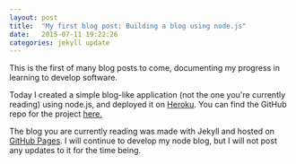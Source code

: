 ```yaml
---
layout: post
title:  "My first blog post: Building a blog using node.js"
date:   2015-07-11 19:22:26
categories: jekyll update
---
```


This is the first of many blog posts to come, documenting my progress in learning to develop software. 

Today I created a simple blog-like application (not the one you're currently reading) using node.js, and deployed it on [Heroku][nodejsblog].
You can find the GitHub repo for the project [here.][github] 

The blog you are currently reading was made with Jekyll and hosted on [GitHub Pages][pages]. I will continue to develop my node blog, but I will not post any updates to it for the time being.

[github]: https://github.com/tobyschneider/nodejsblog/
[nodejsblog]: https://tobyjsblog.herokuapp.com/
[pages]: https://pages.github.com/
